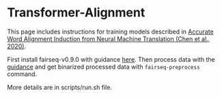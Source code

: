 # Transformer-Alignment
This page includes instructions for training models described in  [Accurate Word Alignment Induction from Neural Machine Translation (Chen et al., 2020)](https://www.aclweb.org/anthology/2020.emnlp-main.42/).

First install fairseq-v0.9.0 with guidance [here](https://github.com/pytorch/fairseq/tree/v0.9.0). Then process data with the [guidance](https://github.com/lilt/alignment-scripts/tree/master/preprocess) and get binarized processed data with `fairseq-preprocess` command.

More details are in scripts/run.sh file.